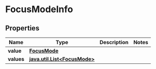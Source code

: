# FocusModeInfo

## Properties
Name | Type | Description | Notes
------------ | ------------- | ------------- | -------------
**value** | [**FocusMode**](FocusMode.md) |  | 
**values** | [**java.util.List&lt;FocusMode&gt;**](FocusMode.md) |  | 
